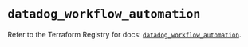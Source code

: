 # `datadog_workflow_automation`

Refer to the Terraform Registry for docs: [`datadog_workflow_automation`](https://registry.terraform.io/providers/datadog/datadog/3.61.0/docs/resources/workflow_automation).
